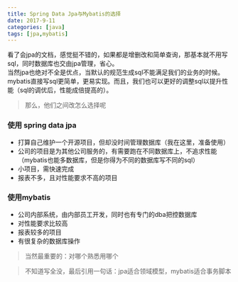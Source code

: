 ```yaml
---
title: Spring Data Jpa与Mybatis的选择
date: 2017-9-11
categories: [java]
tags: [jpa,mybatis]
---
```


看了会jpa的文档，感觉挺不错的，如果都是增删改和简单查询，那基本就不用写sql，同时数据库也交由jpa管理，省心。  
当然jpa也绝对不全是优点，当默认的规范生成sql不能满足我们的业务的时候。mybatis直接写sql更简单，更易实现。而且，我们也可以更好的调整sql以提升性能（sql的调优后，性能成倍提高的）。   
> 那么，他们之间改怎么选择呢  

<!-- more -->

### 使用 spring data jpa
- 打算自己维护一个开源项目，但却没时间管理数据库（我在这里，准备使用）
- 公司的项目是为其他公司服务的，有需要跑在不同数据库上，不追求性能（mybatis也能多数据库，但是你得为不同的数据库写不同的sql）
- 小项目，需快速完成  
- 报表不多，且对性能要求不高的项目  
### 使用mybatis
- 公司内部系统，由内部员工开发，同时也有专门的dba把控数据库
- 对性能要求比较高
- 报表较多的项目
- 有很复杂的数据库操作

> 当然最重要的：对哪个熟悉用哪个

> 不知道写全没，最后引用一句话：jpa适合领域模型，mybatis适合事务脚本